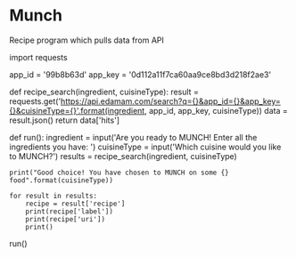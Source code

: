 # Munch
Recipe program which pulls data from API

import requests

app_id = '99b8b63d'
app_key = '0d112a11f7ca60aa9ce8bd3d218f2ae3'


def recipe_search(ingredient, cuisineType):
    result = requests.get('https://api.edamam.com/search?q={}&app_id={}&app_key={}&cuisineType={}'.format(ingredient, app_id, app_key, cuisineType))
    data = result.json()
    return data['hits']



def run():
    ingredient = input('Are you ready to MUNCH! Enter all the ingredients you have: ')
    cuisineType = input('Which cuisine would you like to MUNCH?')
    results = recipe_search(ingredient, cuisineType)

    print("Good choice! You have chosen to MUNCH on some {} food".format(cuisineType))

    for result in results:
        recipe = result['recipe']
        print(recipe['label'])
        print(recipe['uri'])
        print()
run()
